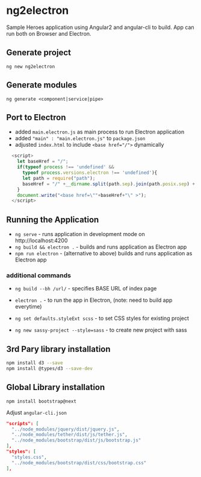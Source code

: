 # ng2electron
Sample Heroes application using Angular2 and angular-cli to build. App can run both on Browser and Electron.

## Generate project
`ng new ng2electron`

## Generate modules
`ng generate <component|service|pipe>`

## Port to Electron
* added `main.electron.js` as main process to run Electron application
* added `"main" : "main.electron.js"` to `package.json`
* adjusted `index.html` to include `<base href="/">` dynamically

```javascript
  <script>
    let baseHref = "/";
    if(typeof process !== 'undefined' && 
      typeof process.versions.electron !== 'undefined'){
      let path = require("path");
      baseHref = "/" +__dirname.split(path.sep).join(path.posix.sep) + "/";
    }
    document.write("<base href=\""+baseHref+"\" >");
  </script>
```
## Running the Application
* `ng serve` - runs application in development mode on http://localhost:4200
* `ng build && electron .` - builds and runs application as Electron app
* `npm run electron` - (alternative to above) builds and runs application as Electron app

### additional commands
* `ng build --bh /url/` - specifies BASE URL of index page
* `electron .` - to run the app in Electron, (note: need to build app everytime)

* `ng set defaults.styleExt scss` - to set CSS styles for existing project
* `ng new sassy-project --style=sass` - to create new project with sass

## 3rd Pary library installation
```bash
npm install d3 --save
npm install @types/d3 --save-dev
```

## Global Library installation

`npm install bootstrap@next`

Adjust `angular-cli.json`
```json
"scripts": [
  "../node_modules/jquery/dist/jquery.js",
  "../node_modules/tether/dist/js/tether.js",
  "../node_modules/bootstrap/dist/js/bootstrap.js"
],
"styles": [
  "styles.css",
  "../node_modules/bootstrap/dist/css/bootstrap.css"
],
```